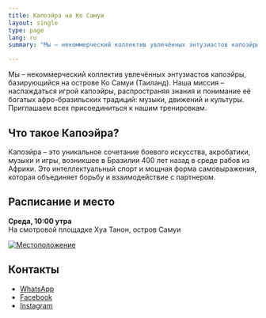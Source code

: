 ```yaml
---
title: Капоэйра на Ко Самуи
layout: single
type: page
lang: ru
summary: "Мы – некоммерческий коллектив увлечённых энтузиастов капоэйры, базирующийся на острове Ко Самуи (Таиланд). Наша миссия – наслаждаться игрой капоэйры, распространяя знания и понимание её богатых афро-бразильских традиций: музыки, движений и культуры"

---
```


Мы – некоммерческий коллектив увлечённых энтузиастов капоэйры, базирующийся на острове Ко Самуи (Таиланд). Наша миссия – наслаждаться игрой капоэйры, распространяя знания и понимание её богатых афро-бразильских традиций: музыки, движений и культуры. Приглашаем всех присоединиться к нашим тренировкам.

## Что такое Капоэйра?
Капоэйра – это уникальное сочетание боевого искусства, акробатики, музыки и игры, возникшее в Бразилии 400 лет назад в среде рабов из Африки. Это интеллектуальный спорт и мощная форма самовыражения, которая объединяет борьбу и взаимодействие с партнером.

## Расписание и место
**Среда, 10:00 утра**  
На смотровой площадке Хуа Танон, остров Самуи

[![Местоположение](/images/map.png)](https://maps.app.goo.gl/cRNyjDFFbD591e5z8)

## Контакты
- [WhatsApp](https://wa.link/cmotjh)
- [Facebook](https://facebook.com/capoeirasamui)
- [Instagram](https://instagram.com/capoeirasamui)